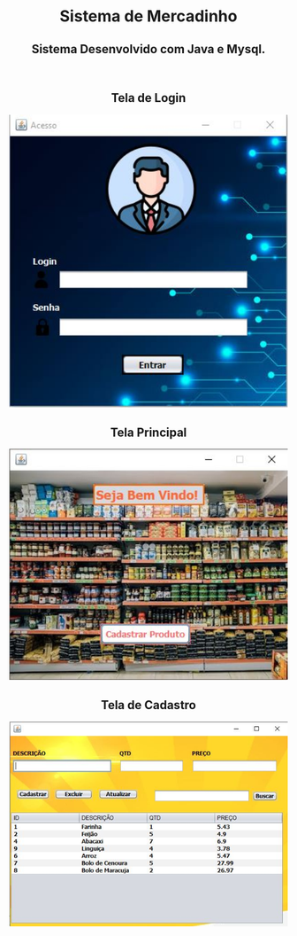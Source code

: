 <h1 align="center">Sistema de Mercadinho</h1>
  
<h2 align="center">Sistema Desenvolvido com Java e Mysql.</h2>
<br>
 
<h2 align="center">Tela de Login</h2>
<div align="center">
<img src="ProjetoMercadinho/src/imagens/TelaLogin.JPG" width="700px"/>
  
<h2 align="center">Tela Principal</h2>
<div align="center">
<img src="ProjetoMercadinho/src/imagens/TelaMercadinho.JPG" width="700px" />
</div>
  
</div>
<h2 align="center">Tela de Cadastro</h2>  
<div align="center">
<img src="ProjetoMercadinho/src/imagens/TelaCadastro.JPG" width="700px" />
</div>

